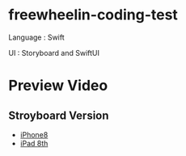 # freewheelin-coding-test

Language : Swift

UI : Storyboard and SwiftUI

# Preview Video
## Stroyboard Version
* [iPhone8](https://github.com/pjh6954/freewheelin-coding-test/blob/main/Testing%20Video/StoryboardVersionTest-iPhone8-simulator.mp4)
* [iPad 8th](https://github.com/pjh6954/freewheelin-coding-test/blob/main/Testing%20Video/StoryboardVersionTest-iPad-8thG-simulator.mp4)





